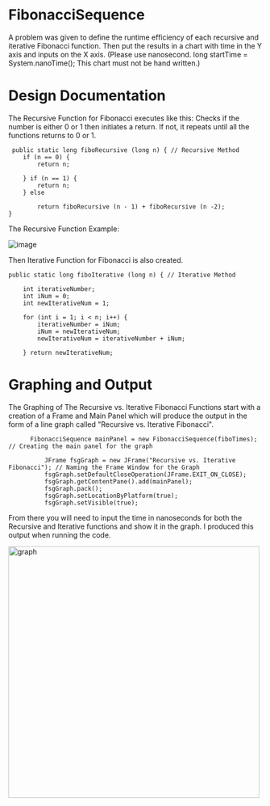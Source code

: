 # FibonacciSequence

A problem was given to define the runtime efficiency of each recursive and iterative Fibonacci function. Then put the results in a chart with time in the Y axis and inputs on the X axis. (Please use nanosecond.  long startTime = System.nanoTime(); This chart must not be hand written.)


# Design Documentation
  
The Recursive Function for Fibonacci executes like this: Checks if the number is either 0 or 1 then initiates a return. If not, it repeats until all the functions returns to 0 or 1.

     public static long fiboRecursive (long n) { // Recursive Method
		if (n == 0) {
			return n;

		} if (n == 1) {
			return n;
		} else

			return fiboRecursive (n - 1) + fiboRecursive (n -2);
	}

The Recursive Function Example:

![image](https://user-images.githubusercontent.com/97814957/158715912-404f70c2-ee60-47c3-8e49-27ec44c8439b.png)

  Then Iterative Function for Fibonacci is also created.
  
    public static long fiboIterative (long n) { // Iterative Method
	
		int iterativeNumber;
		int iNum = 0;
		int newIterativeNum = 1;

		for (int i = 1; i < n; i++) {
			iterativeNumber = iNum;
			iNum = newIterativeNum;
			newIterativeNum = iterativeNumber + iNum;

		} return newIterativeNum;

# Graphing and Output

 The Graphing of The Recursive vs. Iterative Fibonacci Functions start with a creation of a Frame and Main Panel which will produce the output in the form of a line graph called "Recursive vs. Iterative Fibonacci".
 
          FibonacciSequence mainPanel = new FibonacciSequence(fiboTimes); // Creating the main panel for the graph

		      JFrame fsgGraph = new JFrame("Recursive vs. Iterative Fibonacci"); // Naming the Frame Window for the Graph
		      fsgGraph.setDefaultCloseOperation(JFrame.EXIT_ON_CLOSE);
		      fsgGraph.getContentPane().add(mainPanel);
		      fsgGraph.pack();
		      fsgGraph.setLocationByPlatform(true);
		      fsgGraph.setVisible(true);
          
 From there you will need to input the time in nanoseconds for both the Recursive and Iterative functions and show it in the graph. I produced this output when running the code. 
 
 <img width="498" alt="graph" src="https://user-images.githubusercontent.com/97814957/158716983-c5c7ec3f-5c55-4125-bd08-433e8c0e7263.PNG">
